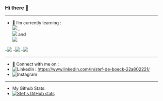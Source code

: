 ### Hi there 👋
________________________________________________________

- 🌱 I’m currently learning   :	
 ![](https://img.shields.io/badge/Code-JavaScript-informational?style=flat&logo=JavaScript&color=323330)  ,   
![](https://img.shields.io/badge/Code-CSS3-informational?style=flat&logo=CSS3&color=1572B6)   and   
![](https://img.shields.io/badge/Code-HTML5-informational?style=flat&logo=HTML5&color=E34F26)

-![](https://img.shields.io/badge/Code-JavaScript-informational?style=flat&logo=JavaScript&color=323330)
-![](https://img.shields.io/badge/Code-CSS3-informational?style=flat&logo=CSS3&color=1572B6)
-![](https://img.shields.io/badge/Code-HTML5-informational?style=flat&logo=HTML5&color=E34F26)
________________________________________________________

- 💬 Connect with me on :
- ![LinkedIn](https://img.shields.io/badge/linkedin-%230077B5.svg?style=for-the-badge&logo=linkedin&logoColor=white) : https://www.linkedin.com/in/stef-de-boeck-22a802221/
- ![Instagram](https://img.shields.io/badge/<Instagram>-%23E4405F.svg?style=for-the-badge&logo=Instagram&logoColor=white)

________________________________________________________

- My Github Stats:
- [![Stef's GitHub stats](https://github-readme-stats.vercel.app/api?username=pgm-stefdebo3)](https://github.com/anuraghazra/github-readme-stats)
